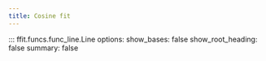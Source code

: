 ```yaml
---
title: Cosine fit
---
```


<!-- prettier-ignore -->
::: ffit.funcs.func_line.Line
    options:
      show_bases: false
      show_root_heading: false
      summary: false
